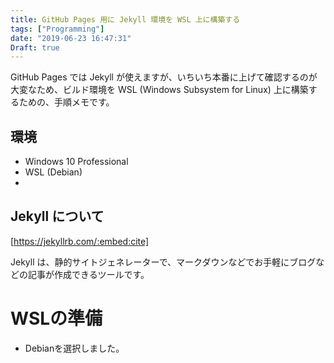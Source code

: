 ```yaml
---
title: GitHub Pages 用に Jekyll 環境を WSL 上に構築する
tags: ["Programming"]
date: "2019-06-23 16:47:31"
Draft: true
---
```


GitHub Pages では Jekyll が使えますが、いちいち本番に上げて確認するのが大変なため、ビルド環境を WSL (Windows Subsystem for Linux) 上に構築するための、手順メモです。

## 環境

* Windows 10 Professional
* WSL (Debian)
* 

## Jekyll について

[https://jekyllrb.com/:embed:cite]

Jekyll は、静的サイトジェネレーターで、マークダウンなどでお手軽にブログなどの記事が作成できるツールです。

<!-- more -->

# WSLの準備

* Debianを選択しました。
